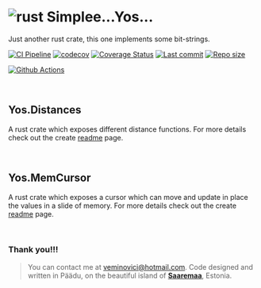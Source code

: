 # ![rust](https://img.shields.io/badge/Rust-000000?style=for-the-badge&logo=rust&logoColor=white) Simplee...Yos... 

Just another rust crate, this one implements some bit-strings.

[![CI Pipeline](https://github.com/veminovici/yos/actions/workflows/ci.yml/badge.svg?branch=main)](https://github.com/veminovici/yos/actions/workflows/ci.yml)
[![codecov](https://codecov.io/gh/veminovici/yos/branch/main/graph/badge.svg?token=1QV7SGC7B7)](https://codecov.io/gh/veminovici/yos)
[![Coverage Status](https://coveralls.io/repos/github/veminovici/yos/badge.svg)](https://coveralls.io/github/veminovici/yos)
[![Last commit](https://img.shields.io/github/last-commit/veminovici/yos)](https://github.com/veminovici/yos)
[![Repo size](https://img.shields.io/github/repo-size/veminovici/yos)](https://github.com/veminovici/yos)

[![Github Actions](https://buildstats.info/github/chart/veminovici/yos)](https://github.com/veminovici/yos)

</br>

## Yos.Distances
A rust crate which exposes different distance functions.
For more details check out the create [readme](https://github.com/veminovici/yos/blob/main/yos-distances/README.md) page.

</br>

## Yos.MemCursor
A rust crate which exposes a cursor which can move and update in place the values in a slide of memory.
For more details check out the create [readme](https://github.com/veminovici/yos/blob/main/yos-memcursor/README.md) page.

</br>


### Thank you!!!

> You can contact me at veminovici@hotmail.com. Code designed and written in Päädu, on the beautiful island of [**Saaremaa**](https://goo.gl/maps/DmB9ewY2R3sPGFnTA), Estonia.
